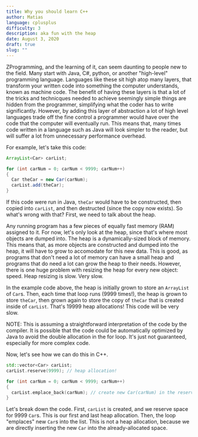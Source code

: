 ```yaml
---
title: Why you should learn C++
author: Matias
language: cplusplus
difficulty: 3
description: aka fun with the heap
date: August 3, 2020
draft: true
slug: ""
---
```

ZProgramming, and the learning of it, can seem daunting to people new to the field. Many start with Java, C#, python, or another "high-level" programming language. Languages like these sit high atop many layers, that transform your written code into something the computer understands, known as machine code. The benefit of having these layers is that a lot of the tricks and technicques needed to achieve seemingly simple things are hidden from the programmer, simplifying what the coder has to write significantly. However, by adding this layer of abstraction a lot of high level languages trade off the fine control a programmer would have over the code that the computer will eventually run. This means that, many times code written in a language such as Java will look simpler to the reader, but will suffer a lot from unnecessary performance overhead.

For example, let's take this code:

```java
ArrayList<Car> carList;

for (int carNum = 0; carNum < 9999; carNum++)
{
  Car theCar = new Car(carNum);
  carList.add(theCar);
}
```

If this code were run in Java, `theCar` would have to be constructed, then copied into `carList`, and then destructed (since the copy now exists). So what's wrong with that? First, we need to talk about the heap.

Any running program has a few pieces of equally fast memory (RAM) assigned to it. For now, let's only look at the heap, since that's where most objects are dumped into. The heap is a dynamically-sized block of memory. This means that, as more objects are constructed and dumped into the heap, it will have to grow to accomodate for this new data. This is good, as programs that don't need a lot of memory can have a small heap and programs that do need a lot can grow the heap to their needs. However, there is one huge problem with resizing the heap for every new object: speed. Heap resizing is slow. Very slow.

In the example code above, the heap is initially grown to store an `ArrayList` of `Car`s. Then, each time that loop runs (9999 times!), the heap is grown to store `theCar`, then grown again to store the copy of `theCar` that is created inside of `carList`. That's 19999 heap allocations! This code will be very slow.

NOTE: This is assuming a straightforward interpretation of the code by the compiler. It is possible that the code could be automatically optimized by Java to avoid the double allocation in the for loop. It's just not guaranteed, especially for more complex code.

Now, let's see how we can do this in C++.

```cpp
std::vector<Car> carList;
carList.reserve(9999); // heap allocation!

for (int carNum = 0; carNum < 9999; carNum++)
{
  carList.emplace_back(carNum); // create new Car(carNum) in the reserved space
}
```

Let's break down the code. First, `carList` is created, and we reserve space for 9999 `Car`s. This is our first and last heap allocation. Then, the loop "emplaces" new `Car`s into the list. This is not a heap allocation, because we are directly inserting the new `Car` into the already-allocated space.